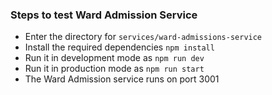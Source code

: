 
### Steps to test Ward Admission Service
* Enter the directory for `services/ward-admissions-service`
* Install the required dependencies `npm install`
* Run it in development mode as `npm run dev`
* Run it in production mode as `npm run start`
* The Ward Admission service runs on port 3001
